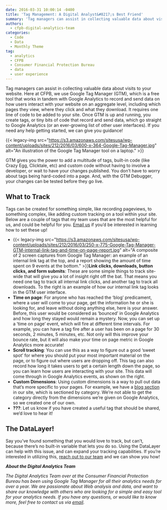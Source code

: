 ```yaml
---
date: 2016-03-31 10:00:14 -0400
title: 'Tag Management: A Digital Analyst&#8217;s Best Friend'
summary: 'Tag managers can assist in collecting valuable data about visits to your website. Here at CFPB, we use Google Tag Manager (GTM), which is a free tool that works in tandem with Google Analytics to record and send data on how users interact with your website on an aggregate level, including which pages they view, where they'
authors:
  - cfpb-digital-analytics-team
categories:
  - Code
  - Data
  - Monthly Theme
tag:
  - analytics
  - CFPB
  - Consumer Financial Protection Bureau
  - data
  - user experience
---
```


Tag managers can assist in collecting valuable data about visits to your website. Here at CFPB, we use Google Tag Manager (GTM), which is a free tool that works in tandem with Google Analytics to record and send data on how users interact with your website on an aggregate level, including which pages they view, where they click and what they download. It requires one line of code to be added to your site. Once GTM is up and running, you create tags, or tiny bits of code that record and send data, which go straight to Google Analytics (or an ever-growing list of other user interfaces). If you need any help getting started, we can give you guidance!

{{< legacy-img src="https://s3.amazonaws.com/sitesusa/wp-content/uploads/sites/212/2016/03/600-x-364-Google-Tag-Manager.jpg" alt="An illustration of the Google Tag Manager tool on a laptop." >}}

GTM gives you the power to add a multitude of tags, built-in code (like Crazy Egg, Clicktale, etc) and custom code without having to involve a developer, or wait to have your changes published. You don&#8217;t have to worry about tags being hard-coded into a page. And, with the GTM Debugger, your changes can be tested before they go live.

## What to Track

Tags can be created for something simple, like recording pageviews, to something complex, like adding custom tracking on a tool within your site. Below are a couple of tags that my team uses that are the most helpful for us, and could be helpful for you. [Email us](mailto:_DL_CFPB%20Digitalanalytics%20<_DL_CFPBDigitalanalytics@cfpb.gov>?subject=GTM%20Blog%20-%20What%20to%20track) if you’d be interested in learning how to set these up!

  * {{< legacy-img src="https://s3.amazonaws.com/sitesusa/wp-content/uploads/sites/212/2016/03/250-x-775-Google-Tag-Manager-GTM-internal-link-tag-and-time-on-page-report.jpg" alt="A composite of 2 screen captures from Google Tag Manager: an example of an internal link tag at the top, and a report showing the amount of time spent on 9 events at the bottom." >}}**Link clicks, downloads, button clicks, and form submits**: These are some simple things to track site-wide that will give you a lot of insight right off the bat. That means you need one tag to track all internal link clicks, and another tag to track all downloads. To the right is an example of how our internal link tag looks in the GTM user interface.
  * **Time on page**: For anyone who has reached the ‘blog’ predicament, where a user will come to your page, get the information he or she is looking for, and leave without doing anything else, here is your answer. Before, this user would be considered as ‘bounced’ in Google Analytics and how long they stayed would remain a mystery. Now, you can set up a ‘time on page’ event, which will fire at different time intervals. For example, you can have a tag fire after a user has been on a page for 30 seconds, 2 minutes, 5 minutes, etc. Not only will this improve your bounce rate, but it will also make your time on page metric in Google Analytics more accurate!
  * **Scroll tracking**: You can use this as a way to figure out a good ‘sweet spot’ for where you should put your most important material on the page, or to figure out where users are dropping off. This tag can also record how long it takes users to get a certain length down the page, so you can learn how users are interacting with your site. This data will come through in Google Analytics events, as shown on the right.
  * **Custom Dimensions**: Using custom dimensions is a way to pull out data that’s more specific to your pages. For example, we have a [blog section](http://www.consumerfinance.gov/blog/) in our site, which is sectioned by category. We’re not able to get the category directly from the dimensions we’re given on Google Analytics, so we created one of our own.
  * **???**: Let us know if you have created a useful tag that should be shared, we’d love to hear it!

## The DataLayer!

Say you’ve found something that you would love to track, but can’t, because there’s no built-in variable that lets you do so. Using the DataLayer can help with this issue, and can expand your tracking capabilities. If you’re interested in utilizing this, [reach out to our team](mailto:_DL_CFPB%20Digitalanalytics%20<_DL_CFPBDigitalanalytics@cfpb.gov>?subject=GTM%20Blog%20-%20The%20DataLayer) and we can show you how!

**_About the Digital Analytics Team_**
  
 _The Digital Analytics Team over at the Consumer Financial Protection Bureau has been using Google Tag Manager for all their analytics needs for over a year. We are passionate about Web analysis and data, and want to share our knowledge with others who are looking for a simple and easy tool for your analytics needs. If you have any questions, or would like to know more, feel free to contact us via [email](mailto:_DL_CFPBDigitalanalytics@cfpb.gov)._